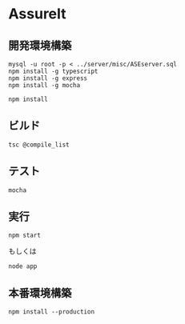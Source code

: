 AssureIt
============

開発環境構築
------------

```
mysql -u root -p < ../server/misc/ASEserver.sql  
npm install -g typescript  
npm install -g express  
npm install -g mocha 

npm install  
```

ビルド
------------
```
tsc @compile_list
```


テスト
------------
```
mocha
```


実行
------------
```
npm start
```

もしくは

```
node app
```



本番環境構築
------------

```
npm install --production  
```
